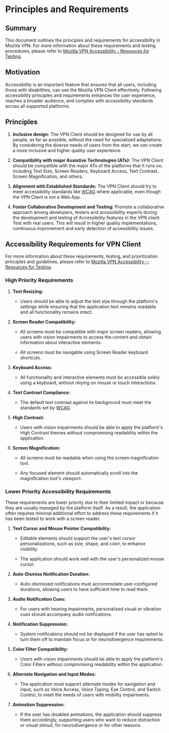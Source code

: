 # Principles and Requirements

## Summary

This document outlines the principles and requirements for
accessibility in Mozilla VPN. For more information about these
requirements and testing procedures, please refer to [Mozilla VPN
Accessibility - Resources for
Testing](https://github.com/mozilla-mobile/mozilla-vpn-client/blob/main/docs/Accessibility%20-%20Testing%20Resources.md).

## Motivation

Accessibility is an important feature that ensures that all users,
including those with disabilities, can use the Mozilla VPN Client
effectively. Following accessibility principles and requirements
enhances the user experience, reaches a broader audience, and complies with
accessibility standards across all supported platforms.

## Principles

1. **Inclusive design:** The VPN Client should be designed for use by
      all people, as far as possible, without the need for specialized
      adaptations. By considering the diverse needs of users from the
      start, we can create a more inclusive and higher quality user
      experience.

2. **Compatibility with major Assistive Technologies (ATs):** The VPN
      Client should be compatible with the major ATs of the platforms
      that it runs on, including Text Size, Screen Readers, Keyboard
      Access, Text Contrast, Screen Magnification, and others.

3. **Alignment with Established Standards:** The VPN Client should try
      to meet accessibility standards like
      [WCAG](https://www.w3.org/WAI/standards-guidelines/wcag/)
      where applicable, even though the VPN Client is not a Web App.

4. **Foster Collaborative Development and Testing:** Promote a
      collaborative approach among developers, testers and accessibility
      experts during the development and testing of Accessibility
      features in the VPN client. Test with real users. This will result
      in higher quality implementations, continuous improvement and
      early detection of accessibility issues.

## Accessibility Requirements for VPN Client

For more information about these requirements, testing, and
prioritization principles and guidelines, please refer to [Mozilla VPN
Accessibility \-- Resources for
Testing](https://github.com/mozilla-mobile/mozilla-vpn-client/blob/main/docs/Accessibility%20-%20Testing%20Resources.md).

### High Priority Requirements

1. **Text Resizing:**

     - Users should be able to adjust the text size through the platform\'s
      settings while ensuring that the application text remains readable
      and all functionality remains intact.

2. **Screen Reader Compatibility:**

     - All screens must be compatible with major screen readers, allowing
      users with vision impairments to access the content and obtain
      information about interactive elements.

     - All screens must be navigable using Screen Reader keyboard
      shortcuts.

3. **Keyboard Access:**

     - All functionality and interactive elements must be accessible solely
      using a keyboard, without relying on mouse or touch interactions.

4. **Text Contrast Compliance:**

     - The default text contrast against its background must meet the
      standards set by
      [WCAG](https://www.w3.org/TR/2008/REC-WCAG20-20081211/#visual-audio-contrast-contrast).

5. **High Contrast:**

     - Users with vision impairments should be able to apply the
      platform\'s High Contrast themes without compromising readability
      within the application.

6. **Screen Magnification:**

     - All screens must be readable when using the screen magnification
      tool.

     - Any focused element should automatically scroll into the
      magnification tool\'s viewport.

### Lower Priority Accessibility Requirements

These requirements are lower priority due to their limited impact or
because they are usually managed by the platform itself. As a result,
the application often requires minimal additional effort to address these
requirements if it has been tested to work with a screen reader.

1. **Text Cursor and Mouse Pointer Compatibility:**

     - Editable elements should support the user's text cursor personalizations,
     such as size, shape, and color, to enhance visibility.

     - The application should work well with the user\'s personalized mouse
      cursor.

2. **Auto-Dismiss Notification Duration:**

     - Auto-dismissed notifications must accommodate user-configured
      durations, allowing users to have sufficient time to read them.

3. **Audio Notification Cues:**

     - For users with hearing impairments, personalized visual or vibration
      cues should accompany audio notifications.

4. **Notification Suppression:**

     - System notifications should not be displayed if the user has opted
      to turn them off to maintain focus or for neurodivergence
      requirements.

5. **Color Filter Compatibility:**

     - Users with vision impairments should be able to apply the
      platform\'s Color Filters without compromising readability
      within the application.

6. **Alternate Navigation and Input Modes:**

     - The application must support alternate modes for navigation and
      input, such as Voice Access, Voice Typing, Eye Control, and Switch
      Control, to meet the needs of users with mobility impairments.

7. **Animation Suppression:**

     - If the user has disabled animations, the application should suppress
      them accordingly, supporting users who want to reduce distraction
      or visual stimuli, for neurodivergence or for other reasons.
